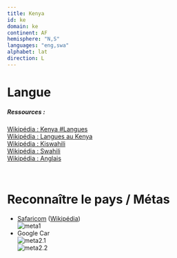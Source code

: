 ```yaml
---
title: Kenya
id: ke
domain: ke
continent: AF
hemisphere: "N,S"
languages: "eng,swa"
alphabet: lat
direction: L
---
```


# Langue

##### Ressources :

[Wikipédia : Kenya #Langues](https://fr.wikipedia.org/wiki/Kenya#Langues)  
[Wikipédia : Langues au Kenya](https://fr.wikipedia.org/wiki/Langues_au_Kenya)  
[Wikipédia : Kiswahili](https://fr.wikipedia.org/wiki/Kiswahili)  
[Wikipédia : Swahili](https://fr.wikipedia.org/wiki/Swahili)  
[Wikipédia : Anglais](https://fr.wikipedia.org/wiki/Anglais)


<br/>

# Reconnaître le pays / Métas

- [Safaricom](https://www.safaricom.co.ke/) ([Wikipédia](https://en.wikipedia.org/wiki/Safaricom))  
  ![meta1](/images/ke_geoguessr3.png)
- Google Car  
  ![meta2.1](/images/ke_geoguessr.png)  
  ![meta2.2](/images/ke_geoguessr2.png)
